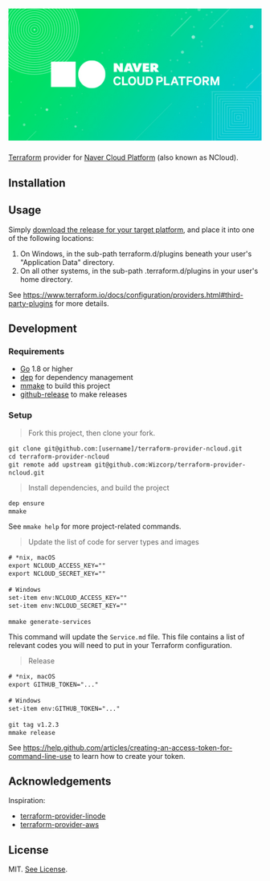# ![Terraform provider for NCloud](./logo.jpg)

[Terraform](https://www.terraform.io/) provider for
[Naver Cloud Platform](https://www.ncloud.com/) (also known as NCloud).

## Installation

## Usage

Simply [download the release for your target platform](./releases), and
place it into one of the following locations:

  1. On Windows, in the sub-path terraform.d/plugins beneath your 
     user's "Application Data" directory.
  2. On all other systems, in the sub-path .terraform.d/plugins in your
     user's home directory.

See https://www.terraform.io/docs/configuration/providers.html#third-party-plugins for more details.

## Development

### Requirements

- [Go](https://golang.org/) 1.8 or higher
- [dep](https://github.com/golang/dep) for dependency management
- [mmake](https://github.com/tj/mmake) to build this project
- [github-release](https://github.com/aktau/github-release) to make releases

### Setup

> Fork this project, then clone your fork.

```shell
git clone git@github.com:[username]/terraform-provider-ncloud.git
cd terraform-provider-ncloud
git remote add upstream git@github.com:Wizcorp/terraform-provider-ncloud.git
```

> Install dependencies, and build the project

```shell
dep ensure
mmake
```

See `mmake help` for more project-related commands.

> Update the list of code for server types and images

```shell
# *nix, macOS
export NCLOUD_ACCESS_KEY=""
export NCLOUD_SECRET_KEY=""

# Windows
set-item env:NCLOUD_ACCESS_KEY=""
set-item env:NCLOUD_SECRET_KEY=""

mmake generate-services
```

This command will update the `Service.md` file. This file contains a list
of relevant codes you will need to put in your Terraform configuration.

> Release

```shell
# *nix, macOS
export GITHUB_TOKEN="..."

# Windows
set-item env:GITHUB_TOKEN="..."

git tag v1.2.3
mmake release
```

See https://help.github.com/articles/creating-an-access-token-for-command-line-use to learn
how to create your token.

## Acknowledgements

Inspiration:

- [terraform-provider-linode](https://github.com/btobolaski/terraform-provider-linode)
- [terraform-provider-aws](https://github.com/terraform-providers/terraform-provider-aws)

## License

MIT. [See License](./License.md).